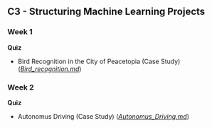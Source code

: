 ## C3 - Structuring Machine Learning Projects


### Week 1
**Quiz**
- Bird Recognition in the City of Peacetopia (Case Study) ([*Bird_recognition.md*](https://github.com/irasalsabila/DeepLearning.AI-Deep-Learning-Specialization/blob/main/03%20-%20Structuring%20Machine%20Learning%20Projects/Bird_Recognition.md))

### Week 2
**Quiz**
- Autonomus Driving (Case Study) ([*Autonomus_Driving.md*](https://github.com/irasalsabila/DeepLearning.AI-Deep-Learning-Specialization/blob/main/03%20-%20Structuring%20Machine%20Learning%20Projects/Autonomus_Driving.md))